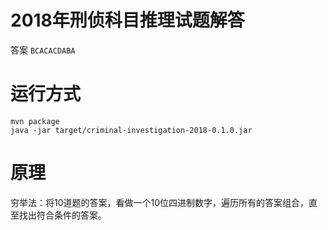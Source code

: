# 2018年刑侦科目推理试题解答
答案 ```BCACACDABA```

# 运行方式
```
mvn package
java -jar target/criminal-investigation-2018-0.1.0.jar
```

# 原理
穷举法：将10道题的答案，看做一个10位四进制数字，遍历所有的答案组合，直至找出符合条件的答案。